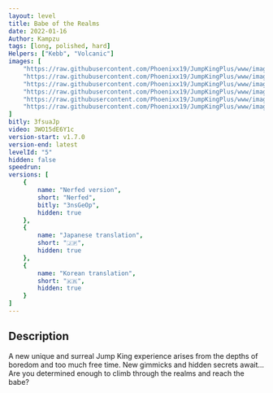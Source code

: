 ```yaml
---
layout: level
title: Babe of the Realms
date: 2022-01-16
Author: Kampzu
tags: [long, polished, hard]
Helpers: ["Kebb", "Volcanic"]
images: [
    "https://raw.githubusercontent.com/Phoenixx19/JumpKingPlus/www/images/workshop/levels/ws5-banner.png",
    "https://raw.githubusercontent.com/Phoenixx19/JumpKingPlus/www/images/workshop/levels/ws5-2.png",
    "https://raw.githubusercontent.com/Phoenixx19/JumpKingPlus/www/images/workshop/levels/ws5-3.png",
    "https://raw.githubusercontent.com/Phoenixx19/JumpKingPlus/www/images/workshop/levels/ws5-4.png"
    "https://raw.githubusercontent.com/Phoenixx19/JumpKingPlus/www/images/workshop/levels/ws5-5.png",
    "https://raw.githubusercontent.com/Phoenixx19/JumpKingPlus/www/images/workshop/levels/ws5-6.png",
]
bitly: 3fsuaJp
video: 3WO15dE6Y1c
version-start: v1.7.0
version-end: latest
levelId: "5"
hidden: false
speedrun:
versions: [
    {
        name: "Nerfed version",
        short: "Nerfed",
        bitly: "3nsGeOp",
        hidden: true
    },
    {
        name: "Japanese translation",
        short: "🇯🇵",
        hidden: true
    },
    {
        name: "Korean translation",
        short: "🇰🇷",
        hidden: true
    }
]
---
```




<!-- more -->

<div id="description">
    <h2>Description</h2>
    <p>A new unique and surreal Jump King experience arises from the depths of boredom and too much free time. 
	New gimmicks and hidden secrets await... Are you determined enough to climb through the realms and reach the babe?</p>
</div>
